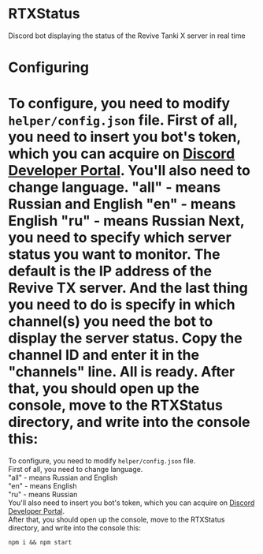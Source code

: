 # RTXStatus
Discord bot displaying the status of the Revive Tanki X server in real time
# Configuring
To configure, you need to modify `helper/config.json` file.
First of all, you need to insert you bot's token, which you can acquire on [Discord Developer Portal](https://discord.con/developers).
You'll also need to change language.
"all" - means Russian and English
"en" - means English
"ru" - means Russian
Next, you need to specify which server status you want to monitor. The default is the IP address of the Revive TX server.
And the last thing you need to do is specify in which channel(s) you need the bot to display the server status.
Copy the channel ID and enter it in the "channels" line.
All is ready. After that, you should open up the console, move to the RTXStatus directory, and write into the console this:
=======
To configure, you need to modify `helper/config.json` file.  
First of all, you need to change language.  
"all" - means Russian and English  
"en" - means English  
"ru" - means Russian  
You'll also need to insert you bot's token, which you can acquire on [Discord Developer Portal](https://discord.con/developers).  
After that, you should open up the console, move to the RTXStatus directory, and write into the console this:
```
npm i && npm start
```

